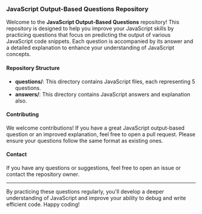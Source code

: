 ### JavaScript Output-Based Questions Repository

Welcome to the **JavaScript Output-Based Questions** repository! This repository is designed to help you improve your JavaScript skills by practicing questions that focus on predicting the output of various JavaScript code snippets. Each question is accompanied by its answer and a detailed explanation to enhance your understanding of JavaScript concepts.

#### Repository Structure

- **questions/**: This directory contains JavaScript files, each representing 5 questions.
- **answers/**: This directory contains JavaScript answers and explanation also.

#### Contributing

We welcome contributions! If you have a great JavaScript output-based question or an improved explanation, feel free to open a pull request. Please ensure your questions follow the same format as existing ones.

#### Contact

If you have any questions or suggestions, feel free to open an issue or contact the repository owner.

---

By practicing these questions regularly, you'll develop a deeper understanding of JavaScript and improve your ability to debug and write efficient code. Happy coding!
